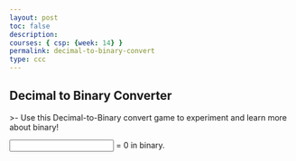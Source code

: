 ```yaml
---
layout: post
toc: false
description:
courses: { csp: {week: 14} }
permalink: decimal-to-binary-convert
type: ccc
---
```


<h2><span>Decimal to Binary Converter</span></h2>
>- Use this Decimal-to-Binary convert game to experiment and learn more about binary!




<html>
<link href="style2.css" rel="stylesheet"><body>
<div class="container">
  <p><input type="number" id="number"> = <span id="binary">0</span> in binary.</p>
</div>
<script type="text/javascript" src="script.js"></script></body>
</html>